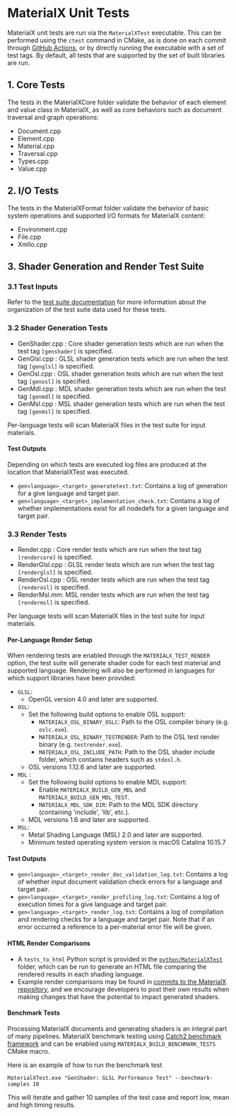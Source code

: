 # MaterialX Unit Tests

MaterialX unit tests are run via the `MaterialXTest` executable.  This can be performed using the `ctest` command in CMake, as is done on each commit through [GitHub Actions](https://github.com/AcademySoftwareFoundation/MaterialX/blob/main/.github/workflows/main.yml), or by directly running the executable with a set of test tags.  By default, all tests that are supported by the set of built libraries are run.

## 1. Core Tests

The tests in the MaterialXCore folder validate the behavior of each element and value class in MaterialX, as well as core behaviors such as document traversal and graph operations:

- Document.cpp
- Element.cpp
- Material.cpp
- Traversal.cpp
- Types.cpp
- Value.cpp

## 2. I/O Tests

The tests in the MaterialXFormat folder validate the behavior of basic system operations and supported I/O formats for MaterialX content:

- Environment.cpp
- File.cpp
- XmlIo.cpp

## 3. Shader Generation and Render Test Suite

### 3.1 Test Inputs

Refer to the [test suite documentation](../../resources/Materials/TestSuite/README.md) for more information about the organization of the test suite data used for these tests.

### 3.2 Shader Generation Tests

- GenShader.cpp : Core shader generation tests which are run when the test tag `[genshader]` is specified.
- GenGlsl.cpp : GLSL shader generation tests which are run when the test tag `[genglsl]` is specified.
- GenOsl.cpp : OSL shader generation tests which are run when the test tag `[genosl]` is specified.
- GenMdl.cpp : MDL shader generation tests which are run when the test tag `[genmdl]` is specified.
- GenMsl.cpp : MSL shader generation tests which are run when the test tag `[genmsl]` is specified.

Per-language tests will scan MaterialX files in the test suite for input materials.

#### Test Outputs
Depending on which tests are executed log files are produced at the location that MaterialXTest was executed.

- `gen<language>_<target>_generatetest.txt`: Contains a log of generation for a give language and target pair.
- `gen<language>_<target>_implementation_check.txt`: Contains a log of whether implementations exist for all nodedefs for a given language and target pair.

### 3.3 Render Tests

- Render.cpp : Core render tests which are run when the test tag `[rendercore]` is specified.
- RenderGlsl.cpp : GLSL render tests which are run when the test tag `[renderglsl]` is specified.
- RenderOsl.cpp : OSL render tests which are run when the test tag `[renderosl]` is specified.
- RenderMsl.mm: MSL render tests which are run when the test tag `[rendermsl]` is specified.

Per language tests will scan MaterialX files in the test suite for input materials.

#### Per-Language Render Setup

When rendering tests are enabled through the `MATERIALX_TEST_RENDER` option, the test suite will generate shader code for each test material and supported language.  Rendering will also be performed in languages for which support libraries have been provided:
- `GLSL`:
    - OpenGL version 4.0 and later are supported.
- `OSL`:
    - Set the following build options to enable OSL support:
        - `MATERIALX_OSL_BINARY_OSLC`: Path to the OSL compiler binary (e.g. `oslc.exe`).
        - `MATERIALX_OSL_BINARY_TESTRENDER`: Path to the OSL test render binary (e.g. `testrender.exe`).
        - `MATERIALX_OSL_INCLUDE_PATH`: Path to the OSL shader include folder, which contains headers such as `stdosl.h`.
    - OSL versions 1.12.6 and later are supported.
- `MDL` :
    - Set the following build options to enable MDL support:
        - Enable `MATERIALX_BUILD_GEN_MDL` and `MATERIALX_BUILD_GEN_MDL_TEST`.
        - `MATERIALX_MDL_SDK_DIR`: Path to the MDL SDK directory (containing 'include', 'lib', etc.).
    - MDL versions 1.6 and later are supported.
- `MSL`:
    - Metal Shading Language (MSL) 2.0 and later are supported.
    - Minimum tested operating system version is macOS Catalina 10.15.7

#### Test Outputs

- `gen<language>_<target>_render_doc_validation_log.txt`: Contains a log of whether input document validation check errors for a language and target pair.
- `gen<language>_<target>_render_profiling_log.txt`: Contains a log of execution times for a give language and target pair.
- `gen<language>_<target>_render_log.txt`: Contains a log of compilation and rendering checks for a language and target pair.  Note that if an error occurred a reference to a per-material error file will be given.

#### HTML Render Comparisons
- A `tests_to_html` Python script is provided in the [`python/MaterialXTest`](../../python/MaterialXTest) folder, which can be run to generate an HTML file comparing the rendered results in each shading language.
- Example render comparisons may be found in [commits to the MaterialX repository](https://github.com/AcademySoftwareFoundation/MaterialX/pull/1164), and we encourage developers to post their own results when making changes that have the potential to impact generated shaders.

#### Benchmark Tests

Processing MaterialX documents and generating shaders is an integral part of many pipelines. MaterialX benchmark testing using [Catch2 benchmark framework](https://github.com/catchorg/Catch2/blob/devel/docs/benchmarks.md) and can be enabled using `MATERIALX_BUILD_BENCHMARK_TESTS` CMake macro.

Here is an example of how to run the benchmark test

 `MaterialXTest.exe "GenShader: GLSL Performance Test" --benchmark-samples 10`

This will iterate and gather 10 samples of the test case and report low, mean and high timing results.
